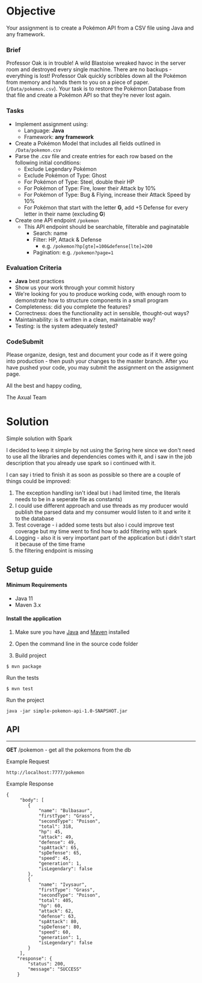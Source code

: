 # Objective

Your assignment is to create a Pokémon API from a CSV file using Java and any framework.

### Brief

Professor Oak is in trouble! A wild Blastoise wreaked havoc in the server room and destroyed every single machine. There are no backups - everything is lost! Professor Oak quickly scribbles down all the Pokémon from memory and hands them to you on a piece of paper. (`/Data/pokemon.csv`). Your task is to restore the Pokémon Database from that file and create a Pokémon API so that they’re never lost again.

### Tasks

-   Implement assignment using:
    -   Language: **Java**
    -   Framework: **any framework**
-   Create a Pokémon Model that includes all fields outlined in `/Data/pokemon.csv`
-   Parse the .csv file and create entries for each row based on the following initial conditions:
    -   Exclude Legendary Pokémon
    -   Exclude Pokémon of Type: Ghost
    -   For Pokémon of Type: Steel, double their HP
    -   For Pokémon of Type: Fire, lower their Attack by 10%
    -   For Pokémon of Type: Bug & Flying, increase their Attack Speed by 10%
    -   For Pokémon that start with the letter **G**, add +5 Defense for every letter in their name (excluding **G**)
-   Create one API endpoint `/pokemon`
    -   This API endpoint should be searchable, filterable and paginatable
        -   Search: name
        -   Filter: HP, Attack & Defense
            -   e.g. `/pokemon?hp[gte]=100&defense[lte]=200`
        -   Pagination: e.g. `/pokemon?page=1`

### Evaluation Criteria

-   **Java** best practices
-   Show us your work through your commit history
-   We're looking for you to produce working code, with enough room to demonstrate how to structure components in a small program
-   Completeness: did you complete the features?
-   Correctness: does the functionality act in sensible, thought-out ways?
-   Maintainability: is it written in a clean, maintainable way?
-   Testing: is the system adequately tested?

### CodeSubmit

Please organize, design, test and document your code as if it were going into production - then push your changes to the master branch. After you have pushed your code, you may submit the assignment on the assignment page.

All the best and happy coding,

The Axual Team

# Solution
Simple solution with Spark

I decided to keep it simple by not using the Spring here since we don't need to use all the libraries and dependencies comes with it, and i saw in the job description that you already use spark so i continued with it.

I can say i tried to finish it as soon as possible so there are a couple of things could be improved:

1. The exception handling isn't ideal but i had limited time, the literals needs to be in a seperate file as constants)
2. I could use different approach and use threads as my producer would publish the parsed data and my consumer would listen to it and write it to the database
3. Test coverage - i added some tests but also i could improve test coverage but my time went to find how to add filtering with spark
4. Logging - also it is very important part of the application but i didn't start it because of the time frame
5. the filtering endpoint is missing

## Setup guide

#### Minimum Requirements

- Java 11
- Maven 3.x

#### Install the application

1. Make sure you have [Java](https://www.oracle.com/technetwork/java/javase/downloads/jdk13-downloads-5672538.html) and [Maven](https://maven.apache.org) installed

2. Open the command line in the source code folder

3. Build project

  ```
  $ mvn package
  ```

Run the tests
  ```
  $ mvn test
  ```


Run the project

  ```
  java -jar simple-pokemon-api-1.0-SNAPSHOT.jar
  ```

## API

---
**GET** /pokemon -  get all the pokemons from the db

Example Request
```
http://localhost:7777/pokemon
```

Example Response

````
{
     "body": [
        {
            "name": "Bulbasaur",
            "firstType": "Grass",
            "secondType": "Poison",
            "total": 318,
            "hp": 45,
            "attack": 49,
            "defense": 49,
            "spAttack": 65,
            "spDefense": 65,
            "speed": 45,
            "generation": 1,
            "isLegendary": false
        },
        {
            "name": "Ivysaur",
            "firstType": "Grass",
            "secondType": "Poison",
            "total": 405,
            "hp": 60,
            "attack": 62,
            "defense": 63,
            "spAttack": 80,
            "spDefense": 80,
            "speed": 60,
            "generation": 1,
            "isLegendary": false
        }
     ],
    "response": {
        "status": 200,
        "message": "SUCCESS"
    }
````
